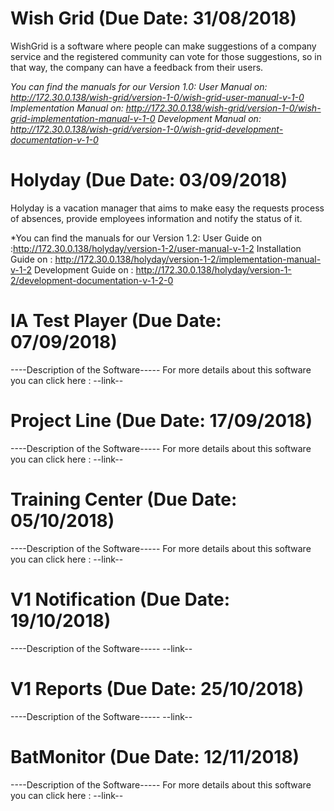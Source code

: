 <!-- TITLE: Welcome to our Wiki site for InfoArch Internal Projects!  -->
<!-- SUBTITLE: We can find here all the latest documentation for the latest versions of our internal projects  -->


# Wish Grid (Due Date: 31/08/2018)
WishGrid is a software where people can make suggestions of a company service and the registered community can vote for those suggestions, so in that way, the company can have a feedback from their users.

*You can find the manuals for our Version 1.0:
User Manual on: http://172.30.0.138/wish-grid/version-1-0/wish-grid-user-manual-v-1-0
Implementation Manual on:  http://172.30.0.138/wish-grid/version-1-0/wish-grid-implementation-manual-v-1-0
Development Manual on: http://172.30.0.138/wish-grid/version-1-0/wish-grid-development-documentation-v-1-0*
# Holyday (Due Date: 03/09/2018)
Holyday is a vacation manager that aims to make easy the requests process of absences, provide employees information and notify the status of it.

*You can find the manuals for our Version 1.2:
User Guide on :http://172.30.0.138/holyday/version-1-2/user-manual-v-1-2
Installation Guide on : http://172.30.0.138/holyday/version-1-2/implementation-manual-v-1-2
Development Guide on : http://172.30.0.138/holyday/version-1-2/development-documentation-v-1-2-0


# IA Test Player (Due Date: 07/09/2018)
----Description of the Software-----
For more details about this software you can click here : --link--
# Project Line (Due Date: 17/09/2018)
----Description of the Software-----
For more details about this software you can click here : --link--
# Training Center (Due Date: 05/10/2018)
----Description of the Software-----
For more details about this software you can click here : --link--

# V1 Notification (Due Date: 19/10/2018)
----Description of the Software-----
--link--
#  V1 Reports (Due Date: 25/10/2018)
----Description of the Software-----
--link--
# BatMonitor (Due Date: 12/11/2018)
----Description of the Software-----
For more details about this software you can click here : --link--